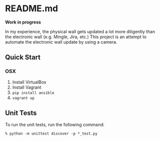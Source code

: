 README.md
=========

**<span color=red>Work in progress</span>**

In my experience, the physical wall gets updated a lot more diligently than
the electronic wall (e.g. Mingle, Jira, etc.) This project is an attempt to
automate the electronic wall update by using a camera.

Quick Start
-----------

### OSX

1. Install VirtualBox
1. Install Vagrant
1. `pip install ansible`
1. `vagrant up`

Unit Tests
----------

To run the unit tests, run the following command:

```
% python -m unittest discover -p *_test.py
```
